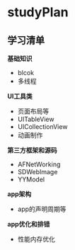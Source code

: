 # studyPlan

## 学习清单
**基础知识**
- blcok
- 多线程

**UI工具类**
- 页面布局等
- UITableView
- UICollectionView
- 动画制作

**第三方框架和源码**
- AFNetWorking
- SDWebImage
- YYModel

**app架构**
- app的声明周期等

**app优化和排错**
- 性能内存优化
